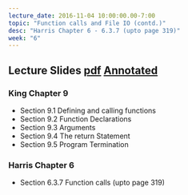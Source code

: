 ```yaml
---
lecture_date: 2016-11-04 10:00:00.00-7:00
topic: "Function calls and File IO (contd.)"
desc: "Harris Chapter 6 - 6.3.7 (upto page 319)"
week: "6"
---
```


## Lecture Slides [pdf](https://drive.google.com/file/d/0B__7284Jee0fNG9tVnROXzl0RkU/view?usp=sharing) [Annotated](https://drive.google.com/file/d/0B__7284Jee0fN0JWaDktaXpISlU/view?usp=sharing)


### King Chapter 9

* Section 9.1 Defining and calling functions
* Section 9.2 Function Declarations
* Section 9.3 Arguments
* Section 9.4 The return Statement
* Section 9.5 Program Termination

### Harris Chapter 6

* Section 6.3.7 Function calls (upto page 319)
